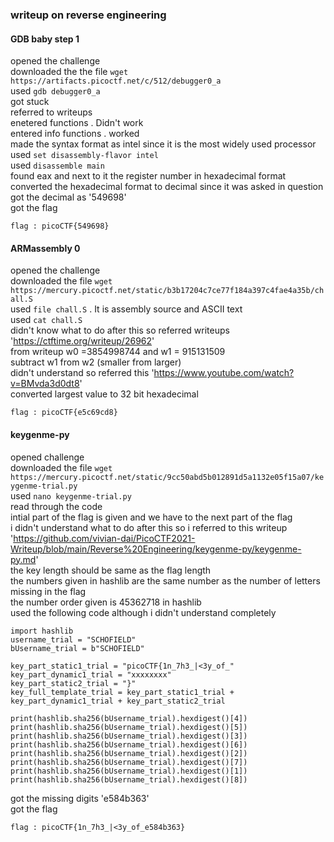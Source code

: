 ### writeup on reverse engineering

#### GDB baby step 1

opened the challenge    
downloaded the the file `wget https://artifacts.picoctf.net/c/512/debugger0_a`     
used `gdb debugger0_a`     
got stuck            
referred to writeups      
enetered functions . Didn't work     
entered info functions . worked      
made the syntax format as intel since it is the most widely used processor    
used `set disassembly-flavor intel`     
used `disassemble main`     
found eax and next to it the register number in hexadecimal format     
converted the hexadecimal format to decimal since it was asked in question     
got the decimal as '549698'     
got the flag     
```
flag : picoCTF{549698}
```


#### ARMassembly 0

opened the challenge     
downloaded the file `wget https://mercury.picoctf.net/static/b3b17204c7ce77f184a397c4fae4a35b/chall.S`   
used `file chall.S` . It is assembly source and ASCII text   
used `cat chall.S`    
didn't know what to do after this so referred writeups 'https://ctftime.org/writeup/26962'    
from writeup w0 =3854998744  and w1 = 915131509     
subtract w1 from w2 (smaller from larger)     
didn't understand so referred this 'https://www.youtube.com/watch?v=BMvda3d0dt8'    
converted largest value to 32 bit hexadecimal      
```
flag : picoCTF{e5c69cd8}
```


#### keygenme-py

opened challenge    
downloaded the file `wget https://mercury.picoctf.net/static/9cc50abd5b012891d5a1132e05f15a07/keygenme-trial.py`    
used `nano keygenme-trial.py`    
read through the code      
intial part of the flag is given and we have to the next part of the flag    
i didn't understand what to do after this so i referred to this writeup 'https://github.com/vivian-dai/PicoCTF2021-Writeup/blob/main/Reverse%20Engineering/keygenme-py/keygenme-py.md'    
the key length should be same as the flag length     
the numbers given in hashlib are the same number as the number of letters missing in the flag      
the number order given is 45362718 in hashlib      
used the following code although i didn't understand completely      
```
import hashlib  
username_trial = "SCHOFIELD"  
bUsername_trial = b"SCHOFIELD"  

key_part_static1_trial = "picoCTF{1n_7h3_|<3y_of_"  
key_part_dynamic1_trial = "xxxxxxxx"  
key_part_static2_trial = "}"  
key_full_template_trial = key_part_static1_trial + key_part_dynamic1_trial + key_part_static2_trial  

print(hashlib.sha256(bUsername_trial).hexdigest()[4])  
print(hashlib.sha256(bUsername_trial).hexdigest()[5])  
print(hashlib.sha256(bUsername_trial).hexdigest()[3])  
print(hashlib.sha256(bUsername_trial).hexdigest()[6])  
print(hashlib.sha256(bUsername_trial).hexdigest()[2])  
print(hashlib.sha256(bUsername_trial).hexdigest()[7])  
print(hashlib.sha256(bUsername_trial).hexdigest()[1])  
print(hashlib.sha256(bUsername_trial).hexdigest()[8])
```
got the missing digits 'e584b363'    
got the flag 
```
flag : picoCTF{1n_7h3_|<3y_of_e584b363}
```
